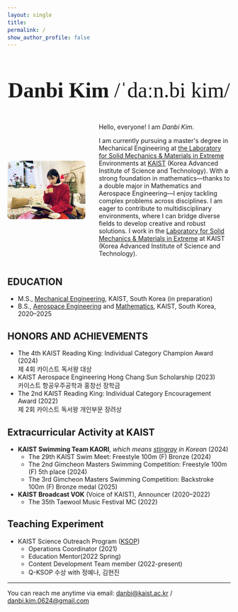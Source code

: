 ```yaml
---
layout: single
title: 
permalink: /
show_author_profile: false
---
```


<div style="text-align: center; margin-top: 3rem; margin-bottom: 2rem;">
  <h1 style="font-size: 3rem; font-weight: 700; font-family: 'Bitter', serif;">
    Danbi Kim <span style="font-weight: 400;">/ˈdaːn.bi kim/</span>
  </h1>
</div>

<div style="display: flex; gap: 30px; align-items: center; margin-top: 30px;">
  <img src="/assets/images/IMG_3196.jpg" alt="Danbi Kim" style="width: 35%; border-radius: 8px;" />
  <div>
    <p>Hello, everyone! I am <em>Danbi Kim</em>.</p>
    <p>
      I am currently pursuing a master's degree in Mechanical Engineering at <a href = "https://continuum.kaist.ac.kr/">the Laboratory for Solid Mechanics & Materials in Extreme</a> Environments at <a href = "https://www.kaist.ac.kr/en/">KAIST</a> (Korea Advanced Institute of Science and Technology). With a strong foundation in mathematics—thanks to a double major in Mathematics and Aerospace Engineering—I enjoy tackling complex problems across disciplines. I am eager to contribute to multidisciplinary environments, where I can bridge diverse fields to develop creative and robust solutions.
      I work in the <a href="#">Laboratory for Solid Mechanics & Materials in Extreme</a>  
      at KAIST (Korea Advanced Institute of Science and Technology).
    </p>
  </div>
</div>

## EDUCATION

- M.S., [Mechanical Engineering](https://me.kaist.ac.kr/eng/main/main.html), KAIST, South Korea (in preparation)  
- B.S., [Aerospace Engineering](https://ae.kaist.ac.kr/) and [Mathematics](https://mathsci.kaist.ac.kr/home/en/), KAIST, South Korea, 2020–2025

## HONORS AND ACHIEVEMENTS

 
- The 4th KAIST Reading King: Individual Category Champion Award (2024)  
  제 4회 카이스트 독서왕 대상
- KAIST Aerospace Engineering Hong Chang Sun Scholarship (2023)  
  카이스트 항공우주공학과 홍창선 장학금 
- The 2nd KAIST Reading King: Individual Category Encouragement Award (2022)  
  제 2회 카이스트 독서왕 개인부문 장려상

## Extracurricular Activity at KAIST

- **KAIST Swimming Team KAORI**, *which means [stingray](https://en.wikipedia.org/wiki/Stingray) in Korean* (2024)  
  - The 29th KAIST Swim Meet: Freestyle 100m (F) Bronze (2024)  
  - The 2nd Gimcheon Masters Swimming Competition: Freestyle 100m (F) 5th place (2024)
  - The 3rd Gimcheon Masters Swimming Competition: Backstroke 100m (F) Bronze medal (2025)  
- **KAIST Broadcast VOK** (Voice of KAIST), Announcer (2020–2022)  
  - The 35th Taewool Music Festival MC (2022)

## Teaching Experiment

- KAIST Science Outreach Program ([KSOP](https://outreach.kaist.ac.kr/))
  - Operations Coordinator (2021)
  - Education Mentor(2022 Spring)
  - Content Development Team member (2022-present)
  - Q-KSOP  수상 with 정예나, 김현진


---
You can reach me anytime via email:
danbi@kaist.ac.kr / danbi.kim.0624@gmail.com